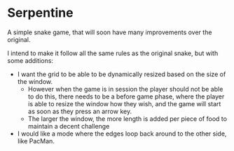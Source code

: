 # Serpentine
A simple snake game, that will soon have many improvements over the original.

I intend to make it follow all the same rules as the original snake, but with some additions:

- I want the grid to be able to be dynamically resized based on the size of the window.
    - However when the game is in session the player should not be able to do this, there needs to be a before game phase, where the player is able to resize the window
      how they wish, and the game will start as soon as they press an arrow key.
    - The larger the window, the more length is added per piece of food to maintain a decent challenge
- I would like a mode where the edges loop back around to the other side, like PacMan.
